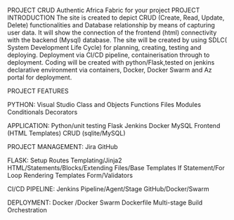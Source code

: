 PROJECT CRUD
Authentic Africa Fabric for your project 
PROJECT INTRODUCTION
The site is created to depict CRUD (Create, Read, Update, Delete) functionalities and Database relationship by means of capturing user data. It will show the connection of the frontend (html) connectivity with the backend (Mysql) database. The site will be created by using SDLC( System Development Life Cycle) for planning, creating, testing and deploying. Deployment via CI/CD pipeline, containerisation through to deployment. Coding will be created with python/Flask,tested on jenkins declarative environment via containers, Docker, Docker Swarm and Az portal for deployment.


PROJECT FEATURES

PYTHON:
Visual Studio 
Class and Objects
Functions
Files
Modules
Conditionals
Decorators

APPLICATION: 
Python/unit testing
Flask
Jenkins
Docker
MySQL
Frontend (HTML Templates)
CRUD (sqlite/MySQL)

PROJECT MANAGEMENT:
Jira 
GitHub

FLASK:
Setup
Routes
Templating/Jinja2
HTML/Statements/Blocks/Extending Files/Base Templates
If Statement/For 
Loop 
Rendering Templates 
Form/Validators

CI/CD PIPELINE:
Jenkins
Pipeline/Agent/Stage
GitHub/Docker/Swarm

DEPLOYMENT:
Docker /Docker Swarm
Dockerfile
Multi-stage 
Build
Orchestration 
